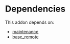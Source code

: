 # Dependencies

This addon depends on:

- [maintenance](../../odoo-bringout-oca-ocb-maintenance)
- [base_remote](../../odoo-bringout-oca-server-tools-base_remote)
